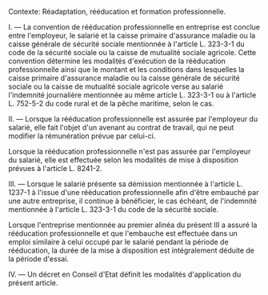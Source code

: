 Contexte: Réadaptation, rééducation et formation professionnelle.

I. — La convention de rééducation professionnelle en entreprise est conclue entre l'employeur, le salarié et la caisse primaire d'assurance maladie ou la caisse générale de sécurité sociale mentionnée à l'article L. 323-3-1 du code de la sécurité sociale ou la caisse de mutualité sociale agricole. Cette convention détermine les modalités d'exécution de la rééducation professionnelle ainsi que le montant et les conditions dans lesquelles la caisse primaire d'assurance maladie ou la caisse générale de sécurité sociale ou la caisse de mutualité sociale agricole verse au salarié l'indemnité journalière mentionnée au même article L. 323-3-1 ou à l'article L. 752-5-2 du code rural et de la pêche maritime, selon le cas.

II. — Lorsque la rééducation professionnelle est assurée par l'employeur du salarié, elle fait l'objet d'un avenant au contrat de travail, qui ne peut modifier la rémunération prévue par celui-ci.

Lorsque la rééducation professionnelle n'est pas assurée par l'employeur du salarié, elle est effectuée selon les modalités de mise à disposition prévues à l'article L. 8241-2.

III. — Lorsque le salarié présente sa démission mentionnée à l'article L. 1237-1 à l'issue d'une rééducation professionnelle afin d'être embauché par une autre entreprise, il continue à bénéficier, le cas échéant, de l'indemnité mentionnée à l'article L. 323-3-1 du code de la sécurité sociale.

Lorsque l'entreprise mentionnée au premier alinéa du présent III a assuré la rééducation professionnelle et que l'embauche est effectuée dans un emploi similaire à celui occupé par le salarié pendant la période de rééducation, la durée de la mise à disposition est intégralement déduite de la période d'essai.

IV. — Un décret en Conseil d'Etat définit les modalités d'application du présent article.